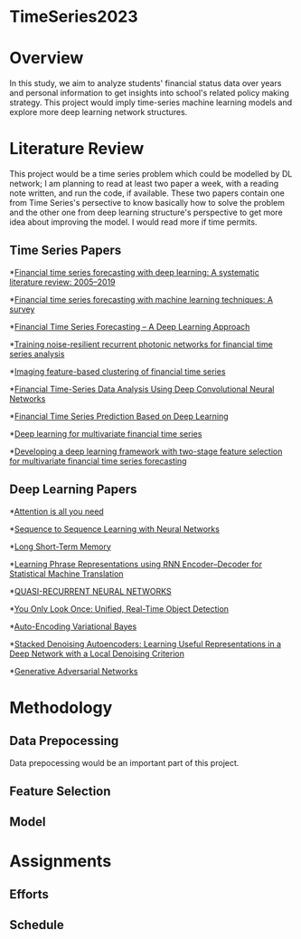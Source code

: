 # TimeSeries2023
# Overview

In this study, we aim to analyze students' financial status data over years and personal information to get insights into school's related policy making strategy. This project would imply time-series machine learning models and explore more deep learning network structures.

# Literature Review
This project would be a time series problem which could be modelled by DL network; I am planning to read at least two paper a week, with a reading note written, and run the code, if available. These two papers contain one from Time Series's persective to know basically how to solve the problem and the other one from deep learning structure's perspective to get more idea about improving the model. I would read more if time permits.

## Time Series Papers
*[Financial time series forecasting with deep learning: A systematic literature review: 2005–2019](https://arxiv.org/pdf/1911.13288.pdf)

*[Financial time series forecasting with machine learning techniques: A survey](https://research.bond.edu.au/en/publications/financial-time-series-forecasting-with-machine-learning-technique)

*[Financial Time Series Forecasting – A Deep Learning Approach](http://www.ijmlc.org/vol7/632-P17.pdf)

*[Training noise-resilient recurrent photonic networks for financial time series analysis](https://ieeexplore.ieee.org/stamp/stamp.jsp?tp=&arnumber=9287649)

*[Imaging feature-based clustering of financial time series](https://journals.plos.org/plosone/article?id=10.1371/journal.pone.0288836)

*[Financial Time-Series Data Analysis Using Deep Convolutional Neural Networks](https://ieeexplore.ieee.org/abstract/document/7979885)

*[Financial Time Series Prediction Based on Deep Learning](https://link.springer.com/article/10.1007/s11277-017-5086-2)

*[Deep learning for multivariate financial time series](https://www.diva-portal.org/smash/get/diva2:820891/FULLTEXT01.pdf)

*[Developing a deep learning framework with two-stage feature selection for multivariate financial time series forecasting](https://www.sciencedirect.com/science/article/abs/pii/S0957417420300634)

## Deep Learning Papers
*[Attention is all you need](https://github.com/Data-ScienceHub/gpce-covid/blob/main/papers/Attension%20is%20all%20You%20Need.pdf)

*[Sequence to Sequence Learning with Neural Networks](https://proceedings.neurips.cc/paper_files/paper/2014/hash/a14ac55a4f27472c5d894ec1c3c743d2-Abstract.html)

*[Long Short-Term Memory](https://ieeexplore.ieee.org/abstract/document/6795963)

*[Learning Phrase Representations using RNN Encoder–Decoder for Statistical Machine Translation](https://arxiv.org/abs/1406.1078)

*[QUASI-RECURRENT NEURAL NETWORKS](https://arxiv.org/abs/1611.01576)

*[You Only Look Once: Unified, Real-Time Object Detection](https://arxiv.org/abs/1506.02640)

*[Auto-Encoding Variational Bayes](https://arxiv.org/abs/1312.6114)

*[Stacked Denoising Autoencoders: Learning Useful Representations in a Deep Network with a Local Denoising Criterion](https://www.jmlr.org/papers/volume11/vincent10a/vincent10a.pdf)

*[Generative Adversarial Networks](https://arxiv.org/abs/1406.2661)

# Methodology

## Data Prepocessing
Data prepocessing would be an important part of this project. 
## Feature Selection

## Model


# Assignments

## Efforts


## Schedule

